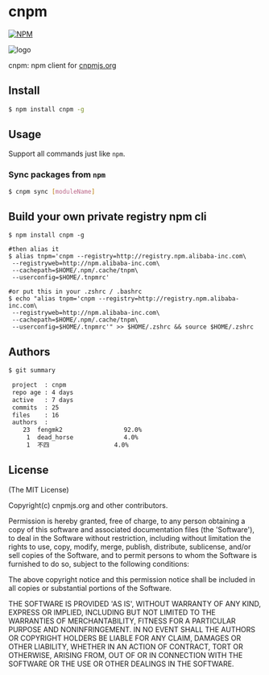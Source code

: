 cnpm
=======

[![NPM](https://nodei.co/npm/cnpm.png?downloads=true&stars=true)](https://nodei.co/npm/cnpm/)

![logo](https://raw.github.com/fengmk2/cnpmjs.org/master/logo.png)

cnpm: npm client for [cnpmjs.org](http://cnpmjs.org)

## Install

```bash
$ npm install cnpm -g
```

## Usage

Support all commands just like `npm`.

### Sync packages from `npm`

```bash
$ cnpm sync [moduleName]
```

## Build your own private registry npm cli

```
$ npm install cnpm -g

#then alias it
$ alias tnpm='cnpm --registry=http://registry.npm.alibaba-inc.com\
 --registryweb=http://npm.alibaba-inc.com\
 --cachepath=$HOME/.npm/.cache/tnpm\
 --userconfig=$HOME/.tnpmrc'

#or put this in your .zshrc / .bashrc
$ echo "alias tnpm='cnpm --registry=http://registry.npm.alibaba-inc.com\
 --registryweb=http://npm.alibaba-inc.com\
 --cachepath=$HOME/.npm/.cache/tnpm\
 --userconfig=$HOME/.tnpmrc'" >> $HOME/.zshrc && source $HOME/.zshrc
```

## Authors

```bash
$ git summary

 project  : cnpm
 repo age : 4 days
 active   : 7 days
 commits  : 25
 files    : 16
 authors  :
    23  fengmk2                 92.0%
     1  dead_horse              4.0%
     1  不四                  4.0%
```

## License

(The MIT License)

Copyright(c) cnpmjs.org and other contributors.

Permission is hereby granted, free of charge, to any person obtaining
a copy of this software and associated documentation files (the
'Software'), to deal in the Software without restriction, including
without limitation the rights to use, copy, modify, merge, publish,
distribute, sublicense, and/or sell copies of the Software, and to
permit persons to whom the Software is furnished to do so, subject to
the following conditions:

The above copyright notice and this permission notice shall be
included in all copies or substantial portions of the Software.

THE SOFTWARE IS PROVIDED 'AS IS', WITHOUT WARRANTY OF ANY KIND,
EXPRESS OR IMPLIED, INCLUDING BUT NOT LIMITED TO THE WARRANTIES OF
MERCHANTABILITY, FITNESS FOR A PARTICULAR PURPOSE AND NONINFRINGEMENT.
IN NO EVENT SHALL THE AUTHORS OR COPYRIGHT HOLDERS BE LIABLE FOR ANY
CLAIM, DAMAGES OR OTHER LIABILITY, WHETHER IN AN ACTION OF CONTRACT,
TORT OR OTHERWISE, ARISING FROM, OUT OF OR IN CONNECTION WITH THE
SOFTWARE OR THE USE OR OTHER DEALINGS IN THE SOFTWARE.
